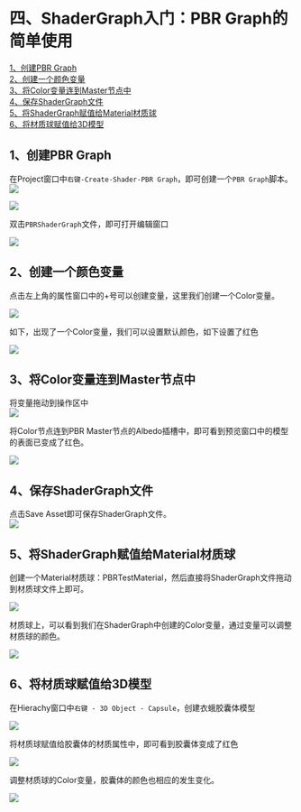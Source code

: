 # 四、ShaderGraph入门：PBR Graph的简单使用
[1、创建PBR Graph](#1创建pbr-graph)  
[2、创建一个颜色变量](#2创建一个颜色变量)  
[3、将Color变量连到Master节点中](#3将color变量连到master节点中)  
[4、保存ShaderGraph文件](#4保存shadergraph文件)  
[5、将ShaderGraph赋值给Material材质球](#5将shadergraph赋值给material材质球)  
[6、将材质球赋值给3D模型](6、将材质球赋值给3D模型)  


## 1、创建PBR Graph
在Project窗口中`右键-Create-Shader-PBR Graph`，即可创建一个`PBR Graph`脚本。  
![](20200819183859459.png)

![](20200819184135113.png)

双击`PBRShaderGraph`文件，即可打开编辑窗口

![](20200819185533944.png)
## 2、创建一个颜色变量
点击左上角的属性窗口中的+号可以创建变量，这里我们创建一个Color变量。

![](20200819190456458.png)

如下，出现了一个Color变量，我们可以设置默认颜色，如下设置了红色

![](20200819190606500.png)
## 3、将Color变量连到Master节点中
将变量拖动到操作区中  
![](20200819190712200.png)

将Color节点连到PBR Master节点的Albedo插槽中，即可看到预览窗口中的模型的表面已变成了红色。

![](20200819190757974.png)
## 4、保存ShaderGraph文件
点击Save Asset即可保存ShaderGraph文件。  
![](20200819191224423.png)

## 5、将ShaderGraph赋值给Material材质球
创建一个Material材质球：PBRTestMaterial，然后直接将ShaderGraph文件拖动到材质球文件上即可。

![](20200819191401580.png)

材质球上，可以看到我们在ShaderGraph中创建的Color变量，通过变量可以调整材质球的颜色。

![](2020081919154825.png)

## 6、将材质球赋值给3D模型
在Hierachy窗口中`右键 - 3D Object - Capsule`，创建衣蛾胶囊体模型

![](20200819191844619.png)

将材质球赋值给胶囊体的材质属性中，即可看到胶囊体变成了红色

![](2020081919210147.png)

调整材质球的Color变量，胶囊体的颜色也相应的发生变化。

![](20200819192219992.png)